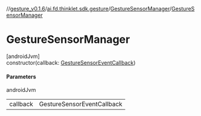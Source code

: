 //[gesture_v0.1.6](../../../index.md)/[ai.fd.thinklet.sdk.gesture](../index.md)/[GestureSensorManager](index.md)/[GestureSensorManager](-gesture-sensor-manager.md)

# GestureSensorManager

[androidJvm]\
constructor(callback: [GestureSensorEventCallback](../-gesture-sensor-event-callback/index.md))

#### Parameters

androidJvm

| | |
|---|---|
| callback | GestureSensorEventCallback |
